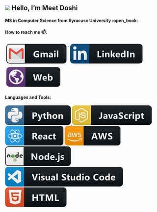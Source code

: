 <h2> <img src="https://media.giphy.com/media/hvRJCLFzcasrR4ia7z/giphy.gif" width="25px"> Hello, I’m Meet Doshi  </h2>

<h4>MS in Computer Science from Syracuse University :open_book: </h4>
<h4>How to reach me 📫: </h4>
   <a href="mailto:meetdoshi33@gmail.com"> 
     <img src="icons/social/gmail.svg" alt="linkedin" style="vertical-align:top; margin:6px 4px">
   </a>
   <a href="https://www.linkedin.com/in/meetdoshi12/">
    <img src="icons/social/linkedin.svg" alt="linkedin" style="vertical-align:top; margin:6px 4px">
   </a> 
   <a href="https://meet12398.github.io/my-portfolio/"> 
     <img src="https://raw.githubusercontent.com/MikeCodesDotNET/ColoredBadges/4a38660afb7be89a6032218589b4454a1285c7f8/svg/dev/misc/web.svg" alt="Website" style="vertical-align:top; margin:6px 4px">
   </a>

<h4>Languages and Tools: </h4>
<p>
  <a href="#">
    <img src="icons/tools/python.svg" alt="Python">
  </a>
  <a href="#">
    <img src="icons/tools/js.svg" alt="JavaSript">
  </a>
  <a href="#">
    <img src="icons/tools/react.svg" alt="ReactJs">
  </a>
  <a href="#">
    <img src="icons/tools/aws.svg" alt="AWS">
  </a>
  <a href="#">
    <img src="icons/tools/nodejs.svg" alt="Node">
  </a>
  <a href="#">
    <img src="icons/tools/visualstudio_code.svg" alt="VisualStudioCode">
  </a>
  <a href="#">
    <img src="icons/tools/html.svg" alt="HTML">
  </a>
  

</p>


<!---
meet12398/meet12398 is a ✨ special ✨ repository because its `README.md` (this file) appears on your GitHub profile.
You can click the Preview link to take a look at your changes.
--->

